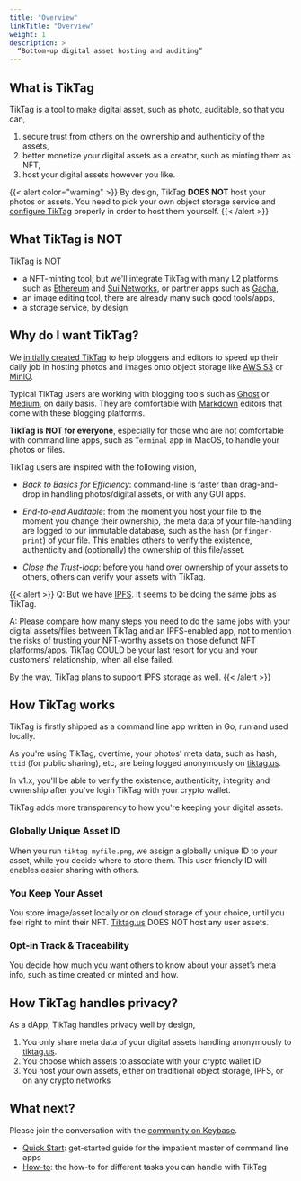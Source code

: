 ```yaml
---
title: "Overview"
linkTitle: "Overview"
weight: 1
description: >
  “Bottom-up digital asset hosting and auditing”
---
```


## What is TikTag

TikTag is a tool to make digital asset, such as photo, auditable, so that you can,

1. secure trust from others on the ownership and authenticity of the assets,
2. better monetize your digital assets as a creator, such as minting them as NFT,
3. host your digital assets however you like.

{{< alert color="warning" >}}
By design, TikTag **DOES NOT** host your photos or assets. You need to pick your own object storage service and [configure TikTag](/docs/how-to/configure/) properly in order to host them yourself.
{{< /alert >}}

## What TikTag is NOT

TikTag is NOT

* a NFT-minting tool, but we'll integrate TikTag with many L2 platforms such as [Ethereum](https://ethereum.org/) and [Sui Networks](https://sui.io/), or partner apps such as [Gacha](https://gacha.cards/),
* an image editing tool, there are already many such good tools/apps,
* a storage service, by design

## Why do I want TikTag?

We [initially created TikTag](/blog/20221122/why-we-need-to-audit-digital-asset/) to help bloggers and editors to speed up their daily job in hosting photos and images onto object storage like [AWS S3](https://aws.amazon.com/s3/) or [MinIO](https://minio.io/).

Typical TikTag users are working with blogging tools such as [Ghost](https://ghost.org) or [Medium](https://medium.com), on daily basis. They are comfortable with [Markdown](https://www.markdownguide.org/) editors that come with these blogging platforms.

**TikTag is NOT for everyone**, especially for those who are not comfortable with command line apps, such as `Terminal` app in MacOS, to handle your photos or files.

TikTag users are inspired with the following vision,

* _Back to Basics for Efficiency_: command-line is faster than drag-and-drop in handling photos/digital assets, or with any GUI apps.

* _End-to-end Auditable_: from the moment you host your file to the moment you change their ownership, the meta data of your file-handling are logged to our immutable database, such as the `hash` (or `finger-print`) of your file. This enables others to verify the existence, authenticity and (optionally) the ownership of this file/asset.

* _Close the Trust-loop_: before you hand over ownership of your assets to others, others can verify your assets with TikTag.

{{< alert >}}
Q: But we have [IPFS](https://ipfs.io/). It seems to be doing the same jobs as TikTag.

A: Please compare how many steps you need to do the same jobs with your digital assets/files between TikTag and an IPFS-enabled app, not to mention the risks of trusting your NFT-worthy assets on those defunct NFT platforms/apps. TikTag COULD be your last resort for you and your customers' relationship, when all else failed.

By the way, TikTag plans to support IPFS storage as well.
{{< /alert >}}


## How TikTag works

TikTag is firstly shipped as a command line app written in Go, run and used locally.

As you're using TikTag, overtime, your photos' meta data, such as hash, `ttid` (for public sharing), etc, are being logged anonymously on [tiktag.us](https://tiktag.us).

In v1.x, you'll be able to verify the existence, authenticity, integrity and ownership after you've login TikTag with your crypto wallet.

TikTag adds more transparency to how you're keeping your digital assets.

### Globally Unique Asset ID
When you run `tiktag myfile.png`, we assign a globally unique ID to your asset, while you decide where to store them. This user friendly ID will enables easier sharing with others.

### You Keep Your Asset
You store image/asset locally or on cloud storage of your choice, until you feel right to mint their NFT.  [Tiktag.us](https://tiktag.us) DOES NOT host any user assets.

### Opt-in Track & Traceability
You decide how much you want others to know about your asset’s meta info, such as time created or minted and how.

## How TikTag handles privacy?
As a dApp, TikTag handles privacy well by design,

1. You only share meta data of your digital assets handling anonymously to [tiktag.us](https://tiktag.us).
2. You choose which assets to associate with your crypto wallet ID
3. You host your own assets, either on traditional object storage, IPFS, or on any crypto networks


## What next?

Please join the conversation with the [community on Keybase](https://keybase.io/team/tiktagus).

* [Quick Start](/docs/quick-start/): get-started  guide for the impatient master of command line apps
* [How-to](/docs/how-to/): the how-to for different tasks you can handle with TikTag

